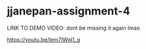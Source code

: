 # jjanepan-assignment-4


LINK TO DEMO VIDEO: 
dont be missing it again lmao 

https://youtu.be/lem7lWoI1_g

